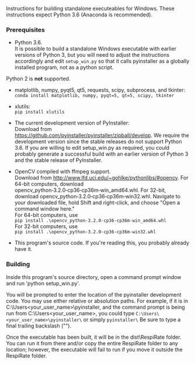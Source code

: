 Instructions for building standalone executeables for Windows. These
instructions expect Python 3.6 (Anaconda is recommended).

### Prerequisites
 - Python 3.6.  
 It is possible to build a standalone Windows executable with earlier versions
 of Python 3, but you will need to adjust the instructions accordingly and edit
 `setup_win.py` so that it calls pyinstaller as a globally installed program,
 not as a python script.

 Python 2 is **not** supported.

 - matplotlib, numpy, pyqt5, qt5, requests, scipy, subprocess, and tkinter:  
 `conda install matplotlib, numpy, pyqt=5, qt=5, scipy, tkinter`

 - xlutils:  
 `pip install xlutils`

 - The current development version of PyInstaller:  
 Download from https://github.com/pyinstaller/pyinstaller/zipball/develop.
 We require the development version since the stable releases do not support
 Python 3.6. If you are willing to edit setup_win.py as required, you could
 probably generate a successful build with an earlier version of Python 3 and
 the stable release of PyInstaller.

 - OpenCV compiled with ffmpeg support.  
 Download from http://www.lfd.uci.edu/~gohlke/pythonlibs/#opencv. For 64-bit
 computers, download opencv_python‑3.2.0‑cp36‑cp36m‑win_amd64.whl. For 32-bit,
 download opencv_python‑3.2.0‑cp36‑cp36m‑win32.whl.
 Navigate to your downloaded file, hold Shift and right-click, and choose "Open
 a command window here."  
 For 64-bit computers, use  
 `pip install .\opencv_python-3.2.0-cp36-cp36m-win_amd64.whl`  
 For 32-bit computers, use  
 `pip install .\opencv_python‑3.2.0‑cp36‑cp36m‑win32.whl`  

 - This program's source code. If you're reading this, you probably already have
 it.

### Building
 Inside this program's source directory, open a command prompt window and run
 'python setup_win.py'.

 You will be prompted to enter the location of the pyinstaller development code.
 You may use either relative or absolution paths. For example, if it is in
 C:\Users\<your_user_name>\pyinstaller\, and the command prompt is being run
 from C:\Users\<your_user_name>\, you could type
 `C:\Users\<your_user_name>\pyinstaller\`
 or simply
 `pyinstaller\`
Be sure to type a final trailing backslash ("\").

 Once the executable has been built, it will be in the dist\RespiRate
 folder. You can run it from there and/or copy the entire RespiRate folder to
 any location; however, the executable will fail to run if you move it outside
 the RespiRate folder.
